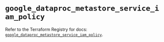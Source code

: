 # `google_dataproc_metastore_service_iam_policy`

Refer to the Terraform Registry for docs: [`google_dataproc_metastore_service_iam_policy`](https://registry.terraform.io/providers/hashicorp/google/5.30.0/docs/resources/dataproc_metastore_service_iam_policy).
